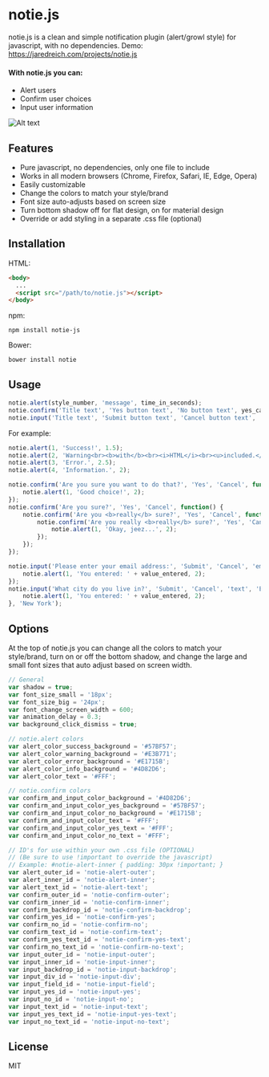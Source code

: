# notie.js

notie.js is a clean and simple notification plugin (alert/growl style) for javascript, with no dependencies.
Demo: https://jaredreich.com/projects/notie.js

#### With notie.js you can:
* Alert users
* Confirm user choices
* Input user information

![Alt text](/demo.gif?raw=true "Demo")

## Features

* Pure javascript, no dependencies, only one file to include
* Works in all modern browsers (Chrome, Firefox, Safari, IE, Edge, Opera)
* Easily customizable
* Change the colors to match your style/brand
* Font size auto-adjusts based on screen size
* Turn bottom shadow off for flat design, on for material design
* Override or add styling in a separate .css file (optional)

## Installation

HTML:
```html
<body>
  ...
  <script src="/path/to/notie.js"></script>
</body>
```

npm:
```
npm install notie-js
```

Bower:
```
bower install notie
```


## Usage

```javascript
notie.alert(style_number, 'message', time_in_seconds);
notie.confirm('Title text', 'Yes button text', 'No button text', yes_callback)
notie.input('Title text', 'Submit button text', 'Cancel button text', 'type', 'placeholder', submit_callback, 'Optional pre-filled value');
```
For example:
```javascript
notie.alert(1, 'Success!', 1.5);
notie.alert(2, 'Warning<br><b>with</b><br><i>HTML</i><br><u>included.</u>', 2);
notie.alert(3, 'Error.', 2.5);
notie.alert(4, 'Information.', 2);

notie.confirm('Are you sure you want to do that?', 'Yes', 'Cancel', function() {
    notie.alert(1, 'Good choice!', 2);
});
notie.confirm('Are you sure?', 'Yes', 'Cancel', function() {
    notie.confirm('Are you <b>really</b> sure?', 'Yes', 'Cancel', function() {
        notie.confirm('Are you really <b>really</b> sure?', 'Yes', 'Cancel', function() {
            notie.alert(1, 'Okay, jeez...', 2);
        });
    });
});

notie.input('Please enter your email address:', 'Submit', 'Cancel', 'email', 'name@example.com', function(value_entered) {
    notie.alert(1, 'You entered: ' + value_entered, 2);
});
notie.input('What city do you live in?', 'Submit', 'Cancel', 'text', 'Enter your city:', function(value_entered) {
    notie.alert(1, 'You entered: ' + value_entered, 2);
}, 'New York');

```

## Options
At the top of notie.js you can change all the colors to match your style/brand, turn on or off the bottom shadow, and change the large and small font sizes that auto adjust based on screen width.
```javascript
// General
var shadow = true;
var font_size_small = '18px';
var font_size_big = '24px';
var font_change_screen_width = 600;
var animation_delay = 0.3;
var background_click_dismiss = true;

// notie.alert colors
var alert_color_success_background = '#57BF57';
var alert_color_warning_background = '#E3B771';
var alert_color_error_background = '#E1715B';
var alert_color_info_background = '#4D82D6';
var alert_color_text = '#FFF';

// notie.confirm colors
var confirm_and_input_color_background = '#4D82D6';
var confirm_and_input_color_yes_background = '#57BF57';
var confirm_and_input_color_no_background = '#E1715B';
var confirm_and_input_color_text = '#FFF';
var confirm_and_input_color_yes_text = '#FFF';
var confirm_and_input_color_no_text = '#FFF';

// ID's for use within your own .css file (OPTIONAL)
// (Be sure to use !important to override the javascript)
// Example: #notie-alert-inner { padding: 30px !important; }
var alert_outer_id = 'notie-alert-outer';
var alert_inner_id = 'notie-alert-inner';
var alert_text_id = 'notie-alert-text';
var confirm_outer_id = 'notie-confirm-outer';
var confirm_inner_id = 'notie-confirm-inner';
var confirm_backdrop_id = 'notie-confirm-backdrop';
var confirm_yes_id = 'notie-confirm-yes';
var confirm_no_id = 'notie-confirm-no';
var confirm_text_id = 'notie-confirm-text';
var confirm_yes_text_id = 'notie-confirm-yes-text';
var confirm_no_text_id = 'notie-confirm-no-text';
var input_outer_id = 'notie-input-outer';
var input_inner_id = 'notie-input-inner';
var input_backdrop_id = 'notie-input-backdrop';
var input_div_id = 'notie-input-div';
var input_field_id = 'notie-input-field';
var input_yes_id = 'notie-input-yes';
var input_no_id = 'notie-input-no';
var input_text_id = 'notie-input-text';
var input_yes_text_id = 'notie-input-yes-text';
var input_no_text_id = 'notie-input-no-text';
```

## License
MIT